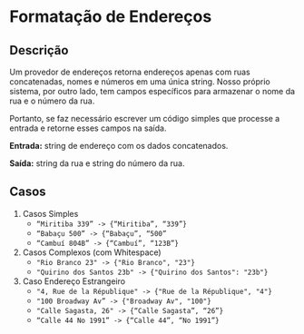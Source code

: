 # Formatação de Endereços

## Descrição

Um provedor de endereços retorna endereços apenas com ruas concatenadas, nomes e números em uma única string. Nosso próprio sistema, por outro lado, tem campos específicos para armazenar o nome da rua e o número da rua.

Portanto, se faz necessário escrever um código simples que processe a entrada e retorne
esses campos na saída.

**Entrada:** string de endereço com os dados concatenados.

**Saída:** string da rua e string do número da rua.

## Casos

1. Casos Simples
    * `“Miritiba 339” -> {“Miritiba”, “339”}`
    * `“Babaçu 500” -> {“Babaçu”, “500”`
    * `“Cambuí 804B” -> {“Cambuí”, “123B”}`
2. Casos Complexos (com Whitespace)
    * `"Rio Branco 23" -> {"Rio Branco", "23"}`
    * `"Quirino dos Santos 23b" -> {"Quirino dos Santos": "23b"}`
3. Caso Endereço Estrangeiro
    * `"4, Rue de la République" -> {"Rue de la République", "4"}`
    * `"100 Broadway Av” -> {"Broadway Av", "100"}`
    * `"Calle Sagasta, 26" -> {“Calle Sagasta”, “26”}`
    * `“Calle 44 No 1991” -> {“Calle 44”, “No 1991”}`

